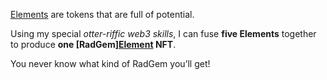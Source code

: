[Elements](?glossaryAnchor=elements) are tokens that are full of potential.

Using my special _otter-riffic web3 skills_, I can fuse **five Elements** together to produce **one [RadGem][Element](?glossaryAnchor=radgems) NFT**.

You never know what kind of RadGem you’ll get!